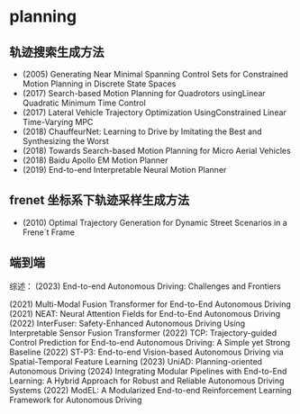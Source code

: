 # planning

## 轨迹搜索生成方法

- (2005) Generating Near Minimal Spanning Control Sets for Constrained Motion Planning in Discrete State Spaces
- (2017) Search-based Motion Planning for Quadrotors usingLinear Quadratic Minimum Time Control
- (2017) Lateral Vehicle Trajectory Optimization UsingConstrained Linear Time-Varying MPC
- (2018) ChauffeurNet: Learning to Drive by Imitating the Best and Synthesizing the Worst
- (2018) Towards Search-based Motion Planning for Micro Aerial Vehicles
- (2018) Baidu Apollo EM Motion Planner
- (2019) End-to-end Interpretable Neural Motion Planner

## frenet 坐标系下轨迹采样生成方法

- (2010) Optimal Trajectory Generation for Dynamic Street Scenarios in a Frene´t Frame

## 端到端

综述：
(2023) End-to-end Autonomous Driving: Challenges and Frontiers

(2021) Multi-Modal Fusion Transformer for End-to-End Autonomous Driving
(2021) NEAT: Neural Attention Fields for End-to-End Autonomous Driving
(2022) InterFuser: Safety-Enhanced Autonomous Driving Using Interpretable Sensor Fusion Transformer
(2022) TCP: Trajectory-guided Control Prediction for End-to-end Autonomous Driving: A Simple yet Strong Baseline
(2022) ST-P3: End-to-end Vision-based Autonomous Driving via Spatial-Temporal Feature Learning
(2023) UniAD: Planning-oriented Autonomous Driving
(2024) Integrating Modular Pipelines with End-to-End Learning: A Hybrid Approach for Robust and Reliable Autonomous Driving Systems
(2022) ModEL: A Modularized End-to-end Reinforcement Learning Framework for Autonomous Driving
